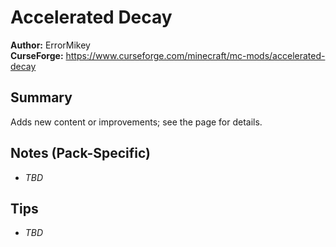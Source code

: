 # Accelerated Decay

**Author:** ErrorMikey  
**CurseForge:** https://www.curseforge.com/minecraft/mc-mods/accelerated-decay

## Summary
Adds new content or improvements; see the page for details.

## Notes (Pack-Specific)
- _TBD_

## Tips
- _TBD_

